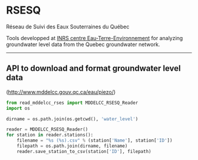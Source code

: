 # RSESQ
Réseau de Suivi des Eaux Souterraines du Québec

Tools developped at [INRS centre Eau-Terre-Environnement](http://www.ete.inrs.ca/) for analyzing groundwater level data from the Quebec groundwater network.

----

## API to download and format groundwater level data
(http://www.mddelcc.gouv.qc.ca/eau/piezo/)

```python
from read_mddelcc_rses import MDDELCC_RSESQ_Reader
import os

dirname = os.path.join(os.getcwd(), 'water_level')

reader = MDDELCC_RSESQ_Reader()
for station in reader.stations():
    filename = "%s (%s).csv" % (station['Name'], station['ID'])
    filepath = os.path.join(dirname, filename)
    reader.save_station_to_csv(station['ID'], filepath)
```
